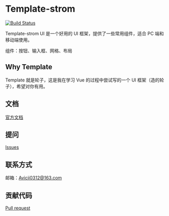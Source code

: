 # Template-strom

[![Build Status](https://travis-ci.org/AVICII0312/template-vue.svg?branch=master)](https://travis-ci.org/AVICII0312/template-vue)

Template-strom UI 是一个好用的 UI 框架，提供了一些常用组件，适合 PC 端和移动端使用。

组件：按钮、输入框、网格、布局

## Why Template

Template 就是轮子，这是我在学习 Vue 的过程中尝试写的一个 UI 框架（造的轮子），希望对你有用。

## 文档
[官方文档](https://github.com/AVICII0312/template-vue)
## 提问
[Issues](https://github.com/AVICII0312/template-vue/issues)
## 联系方式
邮箱：Avicii0312@163.com
## 贡献代码
[Pull request](https://github.com/AVICII0312/template-vue/pulls)
